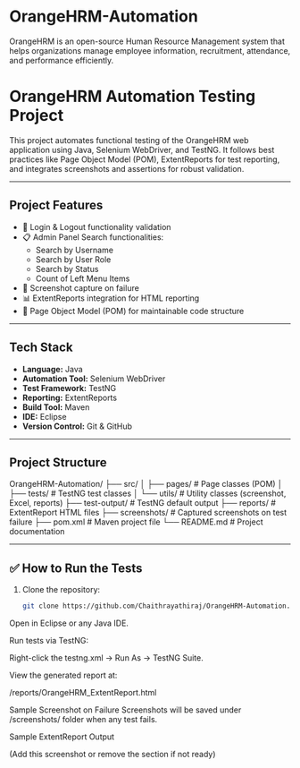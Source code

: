 # OrangeHRM-Automation
OrangeHRM is an open-source Human Resource Management system that helps organizations manage employee information, recruitment, attendance, and performance efficiently.
# OrangeHRM Automation Testing Project

This project automates functional testing of the OrangeHRM web application using Java, Selenium WebDriver, and TestNG. It follows best practices like Page Object Model (POM), ExtentReports for test reporting, and integrates screenshots and assertions for robust validation.

---

##  Project Features

- 🔐 Login & Logout functionality validation
- 📋 Admin Panel Search functionalities:
  - Search by Username
  - Search by User Role
  - Search by Status
  - Count of Left Menu Items
- 📸 Screenshot capture on failure
- 📊 ExtentReports integration for HTML reporting
- 📂 Page Object Model (POM) for maintainable code structure

---

##  Tech Stack

- **Language:** Java  
- **Automation Tool:** Selenium WebDriver  
- **Test Framework:** TestNG  
- **Reporting:** ExtentReports  
- **Build Tool:** Maven  
- **IDE:** Eclipse  
- **Version Control:** Git & GitHub  

---

##  Project Structure
OrangeHRM-Automation/
├── src/
│ ├── pages/ # Page classes (POM)
│ ├── tests/ # TestNG test classes
│ └── utils/ # Utility classes (screenshot, Excel, reports)
├── test-output/ # TestNG default output
├── reports/ # ExtentReport HTML files
├── screenshots/ # Captured screenshots on test failure
├── pom.xml # Maven project file
└── README.md # Project documentation

---

## ✅ How to Run the Tests

1. Clone the repository:
   ```bash
   git clone https://github.com/Chaithrayathiraj/OrangeHRM-Automation.git

Open in Eclipse or any Java IDE.

Run tests via TestNG:

Right-click the testng.xml → Run As → TestNG Suite.

View the generated report at:

/reports/OrangeHRM_ExtentReport.html

Sample Screenshot on Failure
Screenshots will be saved under /screenshots/ folder when any test fails.

Sample ExtentReport Output

(Add this screenshot or remove the section if not ready)
